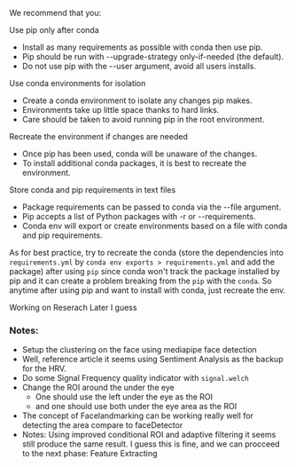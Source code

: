 We recommend that you:

Use pip only after conda

- Install as many requirements as possible with conda then use pip.
- Pip should be run with --upgrade-strategy only-if-needed (the default).
- Do not use pip with the --user argument, avoid all users installs.

Use conda environments for isolation

- Create a conda environment to isolate any changes pip makes.
- Environments take up little space thanks to hard links.
- Care should be taken to avoid running pip in the root environment.

Recreate the environment if changes are needed

- Once pip has been used, conda will be unaware of the changes.
- To install additional conda packages, it is best to recreate the environment.

Store conda and pip requirements in text files

- Package requirements can be passed to conda via the --file argument.
- Pip accepts a list of Python packages with -r or --requirements.
- Conda env will export or create environments based on a file with conda and pip requirements.

As for best practice, try to recreate the conda (store the dependencies into `requirements.yml` by `conda env exports > requirements.yml` and add the package) after using `pip` since conda won't track the package installed by pip and it can create a problem breaking from the `pip` with the `conda`. So anytime after using pip and want to install with conda, just recreate the env.

Working on Reserach Later I guess

### Notes:

- Setup the clustering on the face using mediapipe face detection
- Well, reference article it seems using Sentiment Analysis as the backup for the HRV.
- Do some Signal Frequency quality indicator with `signal.welch`
- Change the ROI around the under the eye
  - One should use the left under the eye as the ROI
  - and one should use both under the eye area as the ROI
- The concept of Facelandmarking can be working really well for detecting the area compare to faceDetector
- Notes: Using improved conditional ROI and adaptive filtering it seems still produce the same result. I guess this is fine, and we can procceed to the next phase: Feature Extracting
